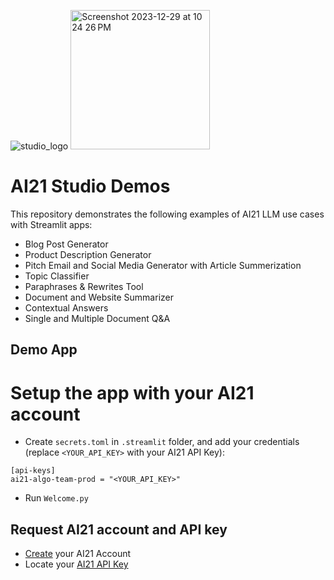 
![studio_logo](https://github.com/chenw-ai21/ai21-studio-streamlit/assets/153112649/b38492fb-23df-4911-ab05-b934c96892ae)
<img width="223" alt="Screenshot 2023-12-29 at 10 24 26 PM" src="https://github.com/chenw-ai21/ai21-studio-streamlit/assets/153112649/868af863-3490-42d6-9cf6-7c234f9df90b">

# AI21 Studio Demos

This repository demonstrates the following examples of AI21 LLM use cases with Streamlit apps:
- Blog Post Generator
- Product Description Generator 
- Pitch Email and Social Media Generator with Article Summerization
- Topic Classifier
- Paraphrases & Rewrites Tool
- Document and Website Summarizer
- Contextual Answers
- Single and Multiple Document Q&A

## Demo App

# Setup the app with your AI21 account 
- Create `secrets.toml` in `.streamlit` folder,  and add your credentials (replace `<YOUR_API_KEY>` with your AI21 API Key):
```
[api-keys]
ai21-algo-team-prod = "<YOUR_API_KEY>"
```
- Run `Welcome.py`

## Request AI21 account and API key
- [Create]((https://studio.ai21.com/login)https://studio.ai21.com/login) your AI21 Account
- Locate your [AI21 API Key](https://studio.ai21.com/account/api-key)
